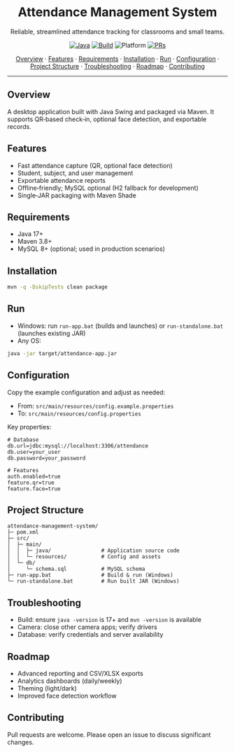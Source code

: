 ﻿<div align="center">

# Attendance Management System

Reliable, streamlined attendance tracking for classrooms and small teams.

[![Java](https://img.shields.io/badge/Java-17%2B-007396?logo=java&logoColor=white)](https://adoptium.net/) [![Build](https://img.shields.io/badge/Build-Maven-FF69B4?logo=apache-maven&logoColor=white)](https://maven.apache.org/) ![Platform](https://img.shields.io/badge/Platform-Windows%20|%20Linux%20|%20macOS-lightgrey) [![PRs](https://img.shields.io/badge/PRs-welcome-success)](#contributing)

</div>

<p align="center">
  <a href="#overview">Overview</a> ·
  <a href="#features">Features</a> ·
  <a href="#requirements">Requirements</a> ·
  <a href="#installation">Installation</a> ·
  <a href="#run">Run</a> ·
  <a href="#configuration">Configuration</a> ·
  <a href="#project-structure">Project Structure</a> ·
  <a href="#troubleshooting">Troubleshooting</a> ·
  <a href="#roadmap">Roadmap</a> ·
  <a href="#contributing">Contributing</a>
</p>

---

## Overview
A desktop application built with Java Swing and packaged via Maven. It supports QR‑based check‑in, optional face detection, and exportable records.

## Features
- Fast attendance capture (QR, optional face detection)
- Student, subject, and user management
- Exportable attendance reports
- Offline‑friendly; MySQL optional (H2 fallback for development)
- Single‑JAR packaging with Maven Shade

## Requirements
- Java 17+
- Maven 3.8+
- MySQL 8+ (optional; used in production scenarios)

## Installation
```bash
mvn -q -DskipTests clean package
```

## Run
- Windows: run `run-app.bat` (builds and launches) or `run-standalone.bat` (launches existing JAR)
- Any OS:
```bash
java -jar target/attendance-app.jar
```

## Configuration
Copy the example configuration and adjust as needed:
- From: `src/main/resources/config.example.properties`
- To:   `src/main/resources/config.properties`

Key properties:
```properties
# Database
db.url=jdbc:mysql://localhost:3306/attendance
db.user=your_user
db.password=your_password

# Features
auth.enabled=true
feature.qr=true
feature.face=true
```

## Project Structure
```
attendance-management-system/
├─ pom.xml
├─ src/
│  ├─ main/
│  │  ├─ java/                # Application source code
│  │  └─ resources/           # Config and assets
│  └─ db/
│     └─ schema.sql           # MySQL schema
├─ run-app.bat                # Build & run (Windows)
└─ run-standalone.bat         # Run built JAR (Windows)
```

## Troubleshooting
- Build: ensure `java -version` is 17+ and `mvn -version` is available
- Camera: close other camera apps; verify drivers
- Database: verify credentials and server availability

## Roadmap
- Advanced reporting and CSV/XLSX exports
- Analytics dashboards (daily/weekly)
- Theming (light/dark)
- Improved face detection workflow

## Contributing
Pull requests are welcome. Please open an issue to discuss significant changes.